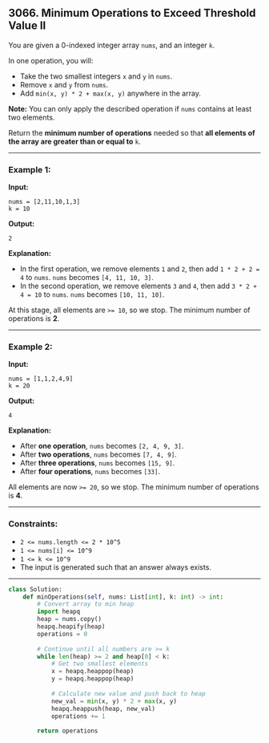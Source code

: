 ## 3066. Minimum Operations to Exceed Threshold Value II
You are given a 0-indexed integer array `nums`, and an integer `k`.

In one operation, you will:
- Take the two smallest integers `x` and `y` in `nums`.
- Remove `x` and `y` from `nums`.
- Add `min(x, y) * 2 + max(x, y)` anywhere in the array.

**Note:** You can only apply the described operation if `nums` contains at least two elements.

Return the **minimum number of operations** needed so that **all elements of the array are greater than or equal to** `k`.

---

### Example 1:
**Input:**
```
nums = [2,11,10,1,3]
k = 10
```
**Output:**
```
2
```
**Explanation:**  
- In the first operation, we remove elements `1` and `2`, then add `1 * 2 + 2 = 4` to `nums`. 
  `nums` becomes `[4, 11, 10, 3]`.
- In the second operation, we remove elements `3` and `4`, then add `3 * 2 + 4 = 10` to `nums`. 
  `nums` becomes `[10, 11, 10]`.

At this stage, all elements are `>= 10`, so we stop.
The minimum number of operations is **2**.

---

### Example 2:
**Input:**
```
nums = [1,1,2,4,9]
k = 20
```
**Output:**
```
4
```
**Explanation:**  
- After **one operation**, `nums` becomes `[2, 4, 9, 3]`.
- After **two operations**, `nums` becomes `[7, 4, 9]`.
- After **three operations**, `nums` becomes `[15, 9]`.
- After **four operations**, `nums` becomes `[33]`.

All elements are now `>= 20`, so we stop.
The minimum number of operations is **4**.

---

### Constraints:
- `2 <= nums.length <= 2 * 10^5`
- `1 <= nums[i] <= 10^9`
- `1 <= k <= 10^9`
- The input is generated such that an answer always exists.

---

```python []
class Solution:
    def minOperations(self, nums: List[int], k: int) -> int:
        # Convert array to min heap
        import heapq
        heap = nums.copy()
        heapq.heapify(heap)
        operations = 0
        
        # Continue until all numbers are >= k
        while len(heap) >= 2 and heap[0] < k:
            # Get two smallest elements
            x = heapq.heappop(heap)
            y = heapq.heappop(heap)
            
            # Calculate new value and push back to heap
            new_val = min(x, y) * 2 + max(x, y)
            heapq.heappush(heap, new_val)
            operations += 1
            
        return operations
```
